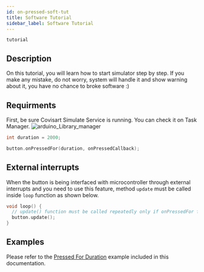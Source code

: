 ```yaml
---
id: on-pressed-soft-tut
title: Software Tutorial
sidebar_label: Software Tutorial
---
```


`tutorial`

## Description

On this tutorial, you will learn how to start simulator step by step. If you make any mistake, do not worry, system will handle it and show warning about it, you have no chance to broke software :)

## Requirments
First, be sure Covisart Simulate Service is running. You can check it on Task Manager.
![arduino_Library_manager](https://covisart.github.io/SimulatorUserGuid/img/arduino_library_manager.gif)

```cpp
int duration = 2000;

button.onPressedFor(duration, onPressedCallback);
```
## External interrupts

When the button is being interfaced with microcontroller through external interrupts and you need to use this feature, method `update` must be called inside `loop` function as shown below.

```cpp
void loop() {
  // update() function must be called repeatedly only if onPressedFor functionality is being used and interrupt is enabled
  button.update();
}
```

## Examples

Please refer to the [Pressed For Duration](pressed-for-duration-example) example included in this documentation.
